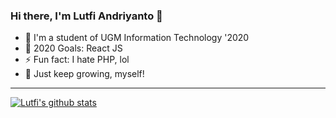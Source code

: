 ### Hi there, I'm Lutfi Andriyanto 👋


- 🔭 I'm a student of UGM Information Technology '2020
- 🥅 2020 Goals: React JS
- ⚡ Fun fact: I hate PHP, lol
- 🌱 Just keep growing, myself!

---

[![Lutfi's github stats](https://github-readme-stats.vercel.app/api?username=lutfiandri&show_icons=true&theme=radical)](https://github.com/lutfiandri/github-readme-stats)

<!-- [![Top Langs](https://github-readme-stats.vercel.app/api/top-langs/?username=lutfiandri&layout=compact&theme=radical)](https://github.com/anuraghazra/github-readme-stats) -->
